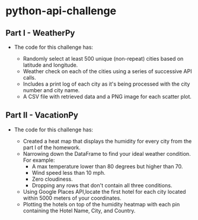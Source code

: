# python-api-challenge

## Part I - WeatherPy

* The code for this challenge has:

	* Randomly select at least 500 unique (non-repeat) cities based on latitude and longitude.
	* Weather check on each of the cities using a series of successive API calls.
	* Includes a print log of each city as it's being processed with the city number and city name.
	* A CSV file with retrieved data and a PNG image for each scatter plot.


## Part II - VacationPy

* The code for this challenge has:

	* Created a heat map that displays the humidity for every city from the part I of the homework.
	* Narrowing down the DataFrame to find your ideal weather condition. For example:
		* A max temperature lower than 80 degrees but higher than 70.
		* Wind speed less than 10 mph.
		* Zero cloudiness.
		* Dropping any rows that don't contain all three conditions.
	* Using Google Places API,locate the first hotel for each city located within 5000 meters of your coordinates.
	* Plotting the hotels on top of the humidity heatmap with each pin containing the Hotel Name, City, and Country.
